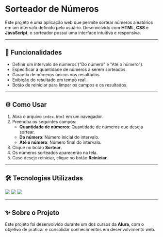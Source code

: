 <h1>Sorteador de Números</h1>

<p>
    Este projeto é uma aplicação web que permite sortear números aleatórios em um intervalo definido pelo usuário.
    Desenvolvido com <strong>HTML</strong>, <strong>CSS</strong> e <strong>JavaScript</strong>, o sorteador possui uma interface intuitiva e responsiva.
</p>

---

<h2>🚀 Funcionalidades</h2>

<ul>
    <li>Definir um intervalo de números ("Do número" e "Até o número").</li>
    <li>Especificar a quantidade de números a serem sorteados.</li>
    <li>Garantia de números únicos nos resultados.</li>
    <li>Exibição do resultado em tempo real.</li>
    <li>Botão de reiniciar para limpar os campos e os resultados.</li>
</ul>

---

<h2>⚙️ Como Usar</h2>

<ol>
    <li>Abra o arquivo <code>index.html</code> em um navegador.</li>
    <li>Preencha os seguintes campos:
        <ul>
            <li><strong>Quantidade de números</strong>: Quantidade de números que deseja sortear.</li>
            <li><strong>Do número</strong>: Número inicial do intervalo.</li>
            <li><strong>Até o número</strong>: Número final do intervalo.</li>
        </ul>
    </li>
    <li>Clique no botão <strong>Sortear</strong>.</li>
    <li>Os números sorteados aparecerão na tela.</li>
    <li>Caso deseje reiniciar, clique no botão <strong>Reiniciar</strong>.</li>
</ol>

---

<h2>🛠️ Tecnologias Utilizadas</h2>

<div>
  <img src="https://img.shields.io/badge/HTML-239120?style=for-the-badge&logo=html5&logoColor=white">
  <img src="https://img.shields.io/badge/CSS-239120?&style=for-the-badge&logo=css3&logoColor=white">
  <img src="https://img.shields.io/badge/JavaScript-F7DF1E?style=for-the-badge&logo=javascript&logoColor=black">
</div>

---

<h2>✨ Sobre o Projeto</h2>

<p>
    Este projeto foi desenvolvido durante um dos cursos da <strong>Alura</strong>, com o objetivo de praticar e consolidar conhecimentos em desenvolvimento web.
</p>
